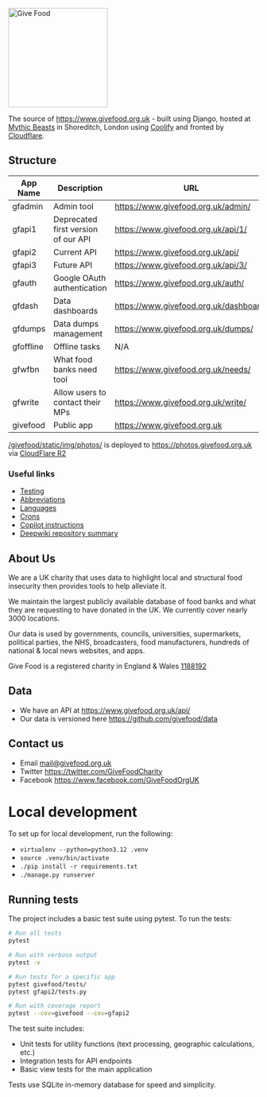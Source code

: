 <img width="200" alt="Give Food" src="https://github.com/givefood/givefood/assets/763913/0b5033f6-a5be-467a-87e4-79b5c33810af"><br>


The source of https://www.givefood.org.uk - built using Django, hosted at [Mythic Beasts](https://www.mythic-beasts.com/) in Shoreditch, London using [Coolify](https://www.coolify.io/) and fronted by [Cloudflare](https://www.cloudflare.com/).

## Structure 
| App Name  | Description                         | URL                                    | Docs |
|-----------|-------------------------------------|----------------------------------------|------|
| gfadmin   | Admin tool                          | https://www.givefood.org.uk/admin/     | [📖](gfadmin/README.md) |
| gfapi1    | Deprecated first version of our API | https://www.givefood.org.uk/api/1/     | [📖](gfapi1/README.md) |
| gfapi2    | Current API                         | https://www.givefood.org.uk/api/       | [📖](gfapi2/README.md) |
| gfapi3    | Future API                          | https://www.givefood.org.uk/api/3/     |      |
| gfauth    | Google OAuth authentication         | https://www.givefood.org.uk/auth/      | [📖](gfauth/README.md) |
| gfdash    | Data dashboards                     | https://www.givefood.org.uk/dashboard/ | [📖](gfdash/README.md) |
| gfdumps   | Data dumps management               | https://www.givefood.org.uk/dumps/     | [📖](gfdumps/README.md) |
| gfoffline | Offline tasks                       | N/A                                    | [📖](gfoffline/README.md) |
| gfwfbn    | What food banks need tool           | https://www.givefood.org.uk/needs/     | [📖](gfwfbn/README.md) |
| gfwrite   | Allow users to contact their MPs    | https://www.givefood.org.uk/write/     | [📖](gfwrite/README.md) |
| givefood  | Public app                          | https://www.givefood.org.uk            | [📖](givefood/README.md) |

[/givefood/static/img/photos/](https://github.com/givefood/givefood/tree/main/givefood/static/img/photos) is deployed to https://photos.givefood.org.uk via [CloudFlare R2](https://developers.cloudflare.com/r2/)


### Useful links
- [Testing](TESTING.md)
- [Abbreviations](abbreviations.md)
- [Languages](languages.md)
- [Crons](crons.md)
- [Copilot instructions](/.github/copilot-instructions.md)
- [Deepwiki repository summary](https://deepwiki.com/givefood/givefood)

## About Us

We are a UK charity that uses data to highlight local and structural food insecurity then provides tools to help alleviate it.

We maintain the largest publicly available database of food banks and what they are requesting to have donated in the UK. We currently cover nearly 3000 locations.

Our data is used by governments, councils, universities, supermarkets, political parties, the NHS, broadcasters, food manufacturers, hundreds of national & local news websites, and apps.

Give Food is a registered charity in England & Wales [1188192](https://register-of-charities.charitycommission.gov.uk/en/charity-search/-/charity-details/5147019)

## Data

* We have an API at https://www.givefood.org.uk/api/
* Our data is versioned here https://github.com/givefood/data

## Contact us

* Email mail@givefood.org.uk
* Twitter https://twitter.com/GiveFoodCharity
* Facebook https://www.facebook.com/GiveFoodOrgUK

# Local development

To set up for local development, run the following:

 - `virtualenv --python=python3.12 .venv`
 - `source .venv/bin/activate`
 - `./pip install -r requirements.txt`
 - `./manage.py runserver`

## Running tests

The project includes a basic test suite using pytest. To run the tests:

```bash
# Run all tests
pytest

# Run with verbose output
pytest -v

# Run tests for a specific app
pytest givefood/tests/
pytest gfapi2/tests.py

# Run with coverage report
pytest --cov=givefood --cov=gfapi2
```

The test suite includes:
- Unit tests for utility functions (text processing, geographic calculations, etc.)
- Integration tests for API endpoints
- Basic view tests for the main application

Tests use SQLite in-memory database for speed and simplicity.
